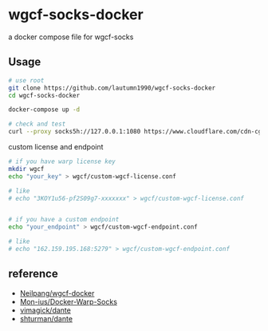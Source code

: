 # wgcf-socks-docker

a docker compose file for wgcf-socks

## Usage

```bash
# use root
git clone https://github.com/lautumn1990/wgcf-socks-docker
cd wgcf-socks-docker

docker-compose up -d

# check and test
curl --proxy socks5h://127.0.0.1:1080 https://www.cloudflare.com/cdn-cgi/trace
```

custom license and endpoint

```bash
# if you have warp license key
mkdir wgcf
echo "your_key" > wgcf/custom-wgcf-license.conf

# like 
# echo "3KOY1u56-pf2S09g7-xxxxxxx" > wgcf/custom-wgcf-license.conf


# if you have a custom endpoint
echo "your_endpoint" > wgcf/custom-wgcf-endpoint.conf

# like
# echo "162.159.195.168:5279" > wgcf/custom-wgcf-endpoint.conf

```

## reference

- [Neilpang/wgcf-docker](https://github.com/Neilpang/wgcf-docker)
- [Mon-ius/Docker-Warp-Socks](https://github.com/Mon-ius/Docker-Warp-Socks)
- [vimagick/dante](https://hub.docker.com/r/vimagick/dante/)
- [shturman/dante](https://hub.docker.com/r/shturman/dante)